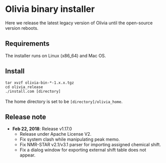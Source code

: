 # Olivia binary installer
Here we release the latest legacy version of Olivia until the open-source version reboots.

## Requirements
The installer runs on Linux (x86_64) and Mac OS.

## Install
 `tar xvzf olivia-bin-*-1.x.x.tgz`<br />
 `cd olivia_release`<br />
 `./install.com [directory]`<br /><br />
 The home directory is set to be `[directory]/olivia_home`.

## Release note
- **Feb 22, 2018**: Release v1.17.0
	- Release under Apache License V2.
	- Fix system clash while manipulating peak memo.
	- Fix NMR-STAR v2.1/v3.1 parser for importing assigned chemical shift.
	- Fix a dialog window for exporting external shift table does not appear.
